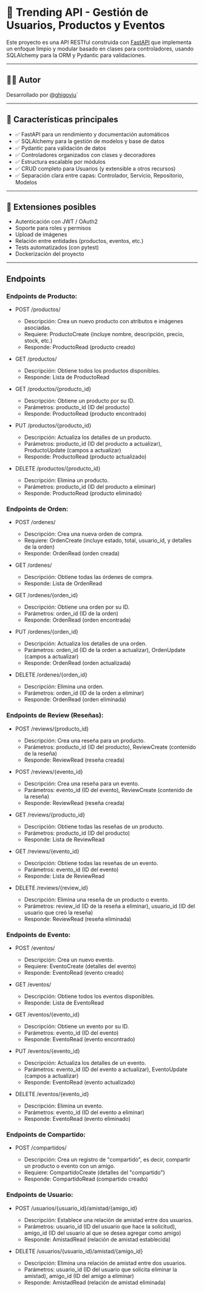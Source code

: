 # 🐍 Trending API - Gestión de Usuarios, Productos y Eventos

Este proyecto es una API RESTful construida con [FastAPI](https://fastapi.tiangolo.com/) que implementa un enfoque 
limpio y modular basado en clases para controladores, usando SQLAlchemy para la ORM y Pydantic para validaciones.

---
## 🧑‍💻 Autor

Desarrollado por [@ghigoviu](https://github.com/ghigoviu)`

---

## 🚀 Características principales

- ✅ FastAPI para un rendimiento y documentación automáticos
- ✅ SQLAlchemy para la gestión de modelos y base de datos
- ✅ Pydantic para validación de datos
- ✅ Controladores organizados con clases y decoradores
- ✅ Estructura escalable por módulos
- ✅ CRUD completo para Usuarios (y extensible a otros recursos)
- ✅ Separación clara entre capas: Controlador, Servicio, Repositorio, Modelos

---
## 🧩 Extensiones posibles

- Autenticación con JWT / OAuth2
- Soporte para roles y permisos
- Upload de imágenes
- Relación entre entidades (productos, eventos, etc.)
- Tests automatizados (con pytest)
- Dockerización del proyecto

---
## Endpoints

### Endpoints de Producto:

-   POST /productos/
    
    - Descripción: Crea un nuevo producto con atributos e imágenes asociadas.
    - Requiere: ProductoCreate (incluye nombre, descripción, precio, stock, etc.)
    - Responde: ProductoRead (producto creado)

-   GET /productos/

    - Descripción: Obtiene todos los productos disponibles.
    - Responde: Lista de ProductoRead

-   GET /productos/{producto_id}

    - Descripción: Obtiene un producto por su ID.
    - Parámetros: producto_id (ID del producto)
    - Responde: ProductoRead (producto encontrado)

-   PUT /productos/{producto_id}

    - Descripción: Actualiza los detalles de un producto.
    - Parámetros: producto_id (ID del producto a actualizar), ProductoUpdate (campos a actualizar)
    - Responde: ProductoRead (producto actualizado)

-   DELETE /productos/{producto_id}

    - Descripción: Elimina un producto.
    - Parámetros: producto_id (ID del producto a eliminar)
    - Responde: ProductoRead (producto eliminado)

### Endpoints de Orden:

-   POST /ordenes/

    - Descripción: Crea una nueva orden de compra.
    - Requiere: OrdenCreate (incluye estado, total, usuario_id, y detalles de la orden)
    - Responde: OrdenRead (orden creada)

-   GET /ordenes/

    - Descripción: Obtiene todas las órdenes de compra.
    - Responde: Lista de OrdenRead

-   GET /ordenes/{orden_id}

    - Descripción: Obtiene una orden por su ID.
    - Parámetros: orden_id (ID de la orden)
    - Responde: OrdenRead (orden encontrada)

-   PUT /ordenes/{orden_id}

    - Descripción: Actualiza los detalles de una orden.
    - Parámetros: orden_id (ID de la orden a actualizar), OrdenUpdate (campos a actualizar)
    - Responde: OrdenRead (orden actualizada)

-   DELETE /ordenes/{orden_id}

    - Descripción: Elimina una orden.
    - Parámetros: orden_id (ID de la orden a eliminar)
    - Responde: OrdenRead (orden eliminada)

### Endpoints de Review (Reseñas):

-   POST /reviews/{producto_id}

    - Descripción: Crea una reseña para un producto.
    - Parámetros: producto_id (ID del producto), ReviewCreate (contenido de la reseña)
    - Responde: ReviewRead (reseña creada)

-   POST /reviews/{evento_id}

    - Descripción: Crea una reseña para un evento.
    - Parámetros: evento_id (ID del evento), ReviewCreate (contenido de la reseña)
    - Responde: ReviewRead (reseña creada)

-   GET /reviews/{producto_id}

    - Descripción: Obtiene todas las reseñas de un producto.
    - Parámetros: producto_id (ID del producto)
    - Responde: Lista de ReviewRead

-   GET /reviews/{evento_id}

    - Descripción: Obtiene todas las reseñas de un evento.
    - Parámetros: evento_id (ID del evento)
    - Responde: Lista de ReviewRead

-   DELETE /reviews/{review_id}

    - Descripción: Elimina una reseña de un producto o evento.
    - Parámetros: review_id (ID de la reseña a eliminar), usuario_id (ID del usuario que creó la reseña)
    - Responde: ReviewRead (reseña eliminada)

### Endpoints de Evento:

-   POST /eventos/

    - Descripción: Crea un nuevo evento.
    - Requiere: EventoCreate (detalles del evento)
    - Responde: EventoRead (evento creado)
    
-   GET /eventos/

    - Descripción: Obtiene todos los eventos disponibles.
    - Responde: Lista de EventoRead

-   GET /eventos/{evento_id}

    - Descripción: Obtiene un evento por su ID.
    - Parámetros: evento_id (ID del evento)
    - Responde: EventoRead (evento encontrado)

-   PUT /eventos/{evento_id}

    - Descripción: Actualiza los detalles de un evento.
    - Parámetros: evento_id (ID del evento a actualizar), EventoUpdate (campos a actualizar)
    - Responde: EventoRead (evento actualizado)

-   DELETE /eventos/{evento_id}

    - Descripción: Elimina un evento.
    - Parámetros: evento_id (ID del evento a eliminar)
    - Responde: EventoRead (evento eliminado)

### Endpoints de Compartido:

-   POST /compartidos/

    - Descripción: Crea un registro de "compartido", es decir, compartir un producto o evento con un amigo.
    - Requiere: CompartidoCreate (detalles del "compartido")
    - Responde: CompartidoRead (compartido creado)

### Endpoints de Usuario:

-   POST /usuarios/{usuario_id}/amistad/{amigo_id}

    - Descripción: Establece una relación de amistad entre dos usuarios.
    - Parámetros: usuario_id (ID del usuario que hace la solicitud), amigo_id (ID del usuario al que se desea agregar como amigo)
    - Responde: AmistadRead (relación de amistad establecida)

-   DELETE /usuarios/{usuario_id}/amistad/{amigo_id}

    - Descripción: Elimina una relación de amistad entre dos usuarios.
    - Parámetros: usuario_id (ID del usuario que solicita eliminar la amistad), amigo_id (ID del amigo a eliminar)
    - Responde: AmistadRead (relación de amistad eliminada)
